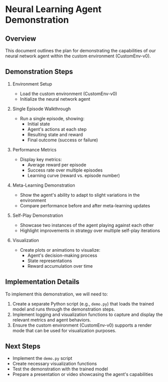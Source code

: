 # Neural Learning Agent Demonstration

## Overview
This document outlines the plan for demonstrating the capabilities of our neural network agent within the custom environment (CustomEnv-v0).

## Demonstration Steps

1. Environment Setup
   - Load the custom environment (CustomEnv-v0)
   - Initialize the neural network agent

2. Single Episode Walkthrough
   - Run a single episode, showing:
     - Initial state
     - Agent's actions at each step
     - Resulting state and reward
     - Final outcome (success or failure)

3. Performance Metrics
   - Display key metrics:
     - Average reward per episode
     - Success rate over multiple episodes
     - Learning curve (reward vs. episode number)

4. Meta-Learning Demonstration
   - Show the agent's ability to adapt to slight variations in the environment
   - Compare performance before and after meta-learning updates

5. Self-Play Demonstration
   - Showcase two instances of the agent playing against each other
   - Highlight improvements in strategy over multiple self-play iterations

6. Visualization
   - Create plots or animations to visualize:
     - Agent's decision-making process
     - State representations
     - Reward accumulation over time

## Implementation Details

To implement this demonstration, we will need to:

1. Create a separate Python script (e.g., `demo.py`) that loads the trained model and runs through the demonstration steps.
2. Implement logging and visualization functions to capture and display the relevant metrics and agent behaviors.
3. Ensure the custom environment (CustomEnv-v0) supports a render mode that can be used for visualization purposes.

## Next Steps

- Implement the `demo.py` script
- Create necessary visualization functions
- Test the demonstration with the trained model
- Prepare a presentation or video showcasing the agent's capabilities